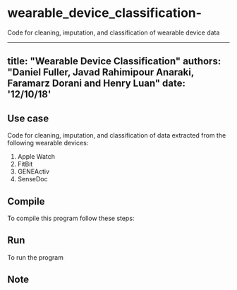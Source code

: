 # wearable_device_classification-
Code for cleaning, imputation, and classification of wearable device data 


---
title: "Wearable Device Classification"
authors: "Daniel Fuller, Javad Rahimipour Anaraki, Faramarz Dorani and Henry Luan"
date: '12/10/18'
---

## Use case
Code for cleaning, imputation, and classification of data extracted from the following wearable devices:

1. Apple Watch
2. FitBit
3. GENEActiv
4. SenseDoc


## Compile
To compile this program follow these steps:


## Run
To run the program 

## Note
